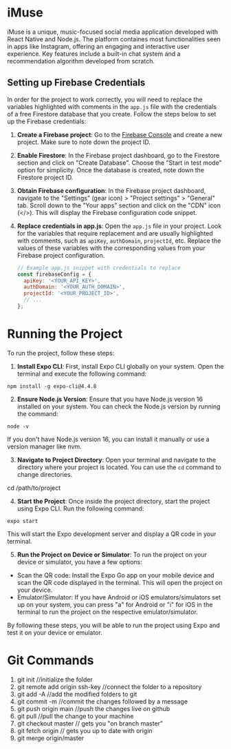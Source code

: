 # iMuse

iMuse is a unique, music-focused social media application developed with React Native and Node.js. The platform containes most functionalities seen in apps like Instagram, offering an engaging and interactive user experience. Key features include a built-in chat system and a  recommendation algorithm developed from scratch. 

## Setting up Firebase Credentials

In order for the project to work correctly, you will need to replace the variables highlighted with comments in the `app.js` file with the credentials of a free Firestore database that you create. Follow the steps below to set up the Firebase credentials:

1. **Create a Firebase project**: Go to the [Firebase Console](https://console.firebase.google.com/) and create a new project. Make sure to note down the project ID.

2. **Enable Firestore**: In the Firebase project dashboard, go to the Firestore section and click on "Create Database". Choose the "Start in test mode" option for simplicity. Once the database is created, note down the Firestore project ID.

3. **Obtain Firebase configuration**: In the Firebase project dashboard, navigate to the "Settings" (gear icon) > "Project settings" > "General" tab. Scroll down to the "Your apps" section and click on the "CDN" icon (</>). This will display the Firebase configuration code snippet.

4. **Replace credentials in app.js**: Open the `app.js` file in your project. Look for the variables that require replacement and are usually highlighted with comments, such as `apiKey`, `authDomain`, `projectId`, etc. Replace the values of these variables with the corresponding values from your Firebase project configuration.

   ```javascript
   // Example app.js snippet with credentials to replace
   const firebaseConfig = {
     apiKey: '<YOUR_API_KEY>',
     authDomain: '<YOUR_AUTH_DOMAIN>',
     projectId: '<YOUR_PROJECT_ID>',
     // ...
   };

# Running the Project

To run the project, follow these steps:

1. **Install Expo CLI**: First, install Expo CLI globally on your system. Open the terminal and execute the following command:

```
npm install -g expo-cli@4.4.8
```

2. **Ensure Node.js Version**: Ensure that you have Node.js version 16 installed on your system. You can check the Node.js version by running the command:
```
node -v
```

If you don't have Node.js version 16, you can install it manually or use a version manager like nvm.

3. **Navigate to Project Directory**: Open your terminal and navigate to the directory where your project is located. You can use the `cd` command to change directories.

cd /path/to/project


4. **Start the Project**: Once inside the project directory, start the project using Expo CLI. Run the following command:
```
expo start
```
This will start the Expo development server and display a QR code in your terminal.

5. **Run the Project on Device or Simulator**: To run the project on your device or simulator, you have a few options:

- Scan the QR code: Install the Expo Go app on your mobile device and scan the QR code displayed in the terminal. This will open the project on your device.
- Emulator/Simulator: If you have Android or iOS emulators/simulators set up on your system, you can press "a" for Android or "i" for iOS in the terminal to run the project on the respective emulator/simulator.

By following these steps, you will be able to run the project using Expo and test it on your device or emulator.


# Git Commands

1. git init //initialize the folder
2. git remote add origin ssh-key //connect the folder to a repository
3. git add -A //add the modified folders to git
4. git commit -m //commit the changes followed by a message
5. git push origin main //push the changes live on github
6. git pull //pull the change to your machine
7. git checkout master      // gets you "on branch master"
8. git fetch origin        // gets you up to date with origin
9. git merge origin/master
